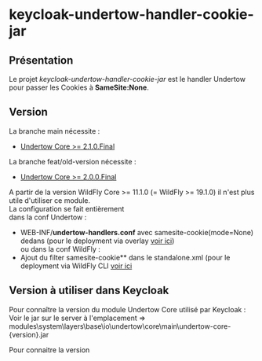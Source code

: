 # keycloak-undertow-handler-cookie-jar

## Présentation
Le projet *keycloak-undertow-handler-cookie-jar* est le handler Undertow pour passer les Cookies à **SameSite:None**.

## Version

La branche main nécessite :
- [Undertow Core >= 2.1.0.Final](https://mvnrepository.com/artifact/io.undertow/undertow-core/2.1.0.Final)

La branche feat/old-version nécessite :
- [Undertow Core >= 2.0.0.Final](https://mvnrepository.com/artifact/io.undertow/undertow-core/2.0.0.Final)

A partir de la version WildFly Core >= 11.1.0 (= WildFly >= 19.1.0)  il n'est plus utile d'utiliser ce module.  
La configuration se fait entièrement  
dans la conf Undertow :
- WEB-INF/**undertow-handlers.conf** avec samesite-cookie(mode=None) dedans (pour le deployment via overlay [voir ici](https://docs.wildfly.org/19.1/Admin_Guide.html#Deployment_Overlays))  
ou dans la conf WildFly :
- Ajout du filter samesite-cookie** dans le standalone.xml (pour le deployment via WildFly CLI [voir ici](https://stackoverflow.com/questions/65017224/how-to-set-samesite-cookie-on-wildfly-20)

## Version à utiliser dans Keycloak
Pour connaître la version du module Undertow Core utilisé par Keycloak :  
Voir le jar sur le server à l'emplacement => modules\system\layers\base\io\undertow\core\main\undertow-core-{version}.jar

Pour connaitre la version